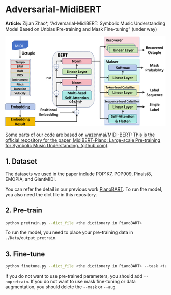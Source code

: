 # Adversarial-MidiBERT

**Article:** Zijian Zhao*, “Adversarial-MidiBERT: Symbolic Music Understanding Model Based on Unbias Pre-training and Mask Fine-tuning” (under way)

![](./img/main.png)



Some parts of our code are based on [wazenmai/MIDI-BERT: This is the official repository for the paper, MidiBERT-Piano: Large-scale Pre-training for Symbolic Music Understanding. (github.com)](https://github.com/wazenmai/MIDI-BERT).



## 1. Dataset

The datasets we used in the paper include POP1K7, POP909, Pinaist8, EMOPIA, and GiantMIDI.

You can refer the detail in our previous work [PianoBART](https://github.com/RS2002/PianoBart). To run the model, you also need the dict file in this repository.



## 2. Pre-train

```bash
python pretrain.py --dict_file <the dictionary in PianoBART>
```

To run the model, you need to place your pre-training data in `./Data/output_pretrain`.



## 3. Fine-tune

```bash
python finetune.py --dict_file <the dictionary in PianoBART> --task <task name> --dataset <dataset name> --dataroot <dataset path> --class_num <class number> --model_path <pre-trained model path> --mask --aug
```

If you do not want to use pre-trained parameters, you should add `--nopretrain`.
If you do not want to use mask fine-tuning or data augmentation, you should delete the `--mask` or `--aug`.
